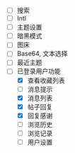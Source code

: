 - [ ] 搜索
- [ ] Intl
- [ ] 主题设置
- [ ] 暗黑模式
- [ ] 图床
- [ ] Base64, 文本选择
- [ ] 最近主题
- [ ] 已登录用户功能
  - [x] 查看收藏列表
  - [ ] 消息提示
  - [x] 消息列表
  - [x] 帖子回复
  - [x] 回复感谢
  - [ ] 浏览历史
  - [ ] 浏览记录
  - [ ] 用户设置
